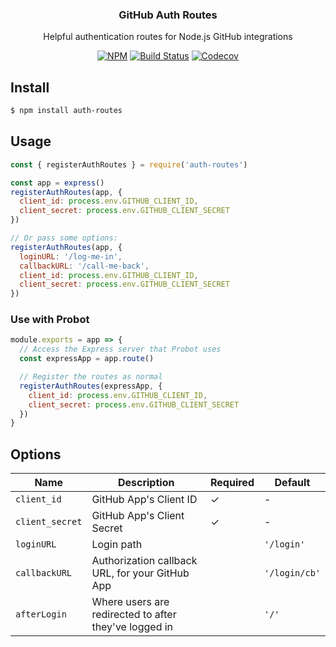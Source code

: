 <h3 align="center">GitHub Auth Routes</h3>

<p align="center">Helpful authentication routes for Node.js GitHub integrations</p>

<p align="center"><a href="https://npmjs.com/package/auth-routes"><img src="https://badgen.net/npm/v/auth-routes" alt="NPM"></a> <a href="https://travis-ci.com/probot/auth-routes"><img src="https://badgen.now.sh/travis/probot/auth-routes" alt="Build Status"></a> <a href="https://codecov.io/gh/probot/auth-routes/"><img src="https://badgen.now.sh/codecov/c/github/probot/auth-routes" alt="Codecov"></a></p>

## Install

```bash
$ npm install auth-routes
```

## Usage

```js
const { registerAuthRoutes } = require('auth-routes')

const app = express()
registerAuthRoutes(app, {
  client_id: process.env.GITHUB_CLIENT_ID,
  client_secret: process.env.GITHUB_CLIENT_SECRET
})

// Or pass some options:
registerAuthRoutes(app, {
  loginURL: '/log-me-in',
  callbackURL: '/call-me-back',
  client_id: process.env.GITHUB_CLIENT_ID,
  client_secret: process.env.GITHUB_CLIENT_SECRET
})
```

### Use with Probot

```js
module.exports = app => {
  // Access the Express server that Probot uses
  const expressApp = app.route()

  // Register the routes as normal
  registerAuthRoutes(expressApp, {
    client_id: process.env.GITHUB_CLIENT_ID,
    client_secret: process.env.GITHUB_CLIENT_SECRET
  })
}
```

## Options

| Name | Description | Required | Default |
| ------- | ----------- | ------- | ------- |
| `client_id` | GitHub App's Client ID | ✓ | - |
| `client_secret` | GitHub App's Client Secret | ✓ | - |
| `loginURL` | Login path |  | `'/login'` |
| `callbackURL` | Authorization callback URL, for your GitHub App |  | `'/login/cb'` |
| `afterLogin` | Where users are redirected to after they've logged in |  | `'/'` |
